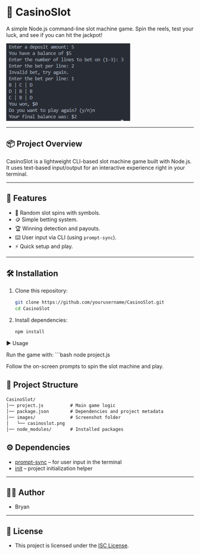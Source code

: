 # 🎰 CasinoSlot

A simple Node.js command-line slot machine game. Spin the reels, test your luck, and see if you can hit the jackpot!

![CasinoSlot Screenshot](images/casinoslot.png)

---

## 📦 Project Overview
CasinoSlot is a lightweight CLI-based slot machine game built with Node.js.  
It uses text-based input/output for an interactive experience right in your terminal.

---

## 🚀 Features
- 🎲 Random slot spins with symbols.
- 🪙 Simple betting system.
- 🏆 Winning detection and payouts.
- ⌨️ User input via CLI (using `prompt-sync`).
- ⚡ Quick setup and play.

---

## 🛠️ Installation

1. Clone this repository:
   ```bash
   git clone https://github.com/yourusername/CasinoSlot.git
   cd CasinoSlot

2. Install dependencies:
    ```bash
    npm install

▶️ Usage

Run the game with:
    ```bash
    node project.js

Follow the on-screen prompts to spin the slot machine and play.

## 📂 Project Structure
```plaintext
CasinoSlot/
│── project.js          # Main game logic
│── package.json        # Dependencies and project metadata
│── images/             # Screenshot folder
│   └── casinoslot.png
│── node_modules/       # Installed packages
```

## ⚙️ Dependencies
- [prompt-sync](https://www.npmjs.com/package/prompt-sync) – for user input in the terminal  
- [init](https://www.npmjs.com/package/init) – project initialization helper  

---

## 🧑‍💻 Author
- Bryan  

---

## 📜 License
- This project is licensed under the [ISC License](LICENSE).  
